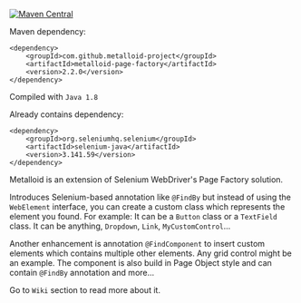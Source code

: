 [![Maven Central](https://maven-badges.herokuapp.com/maven-central/com.github.metalloid-project/metalloid-page-factory/badge.svg)](https://maven-badges.herokuapp.com/maven-central/com.github.metalloid-project/metalloid-page-factory)

Maven dependency:
```
<dependency>
	<groupId>com.github.metalloid-project</groupId>
	<artifactId>metalloid-page-factory</artifactId>
	<version>2.2.0</version>
</dependency>
```

Compiled with `Java 1.8`

Already contains dependency:
```
<dependency>
	<groupId>org.seleniumhq.selenium</groupId>
	<artifactId>selenium-java</artifactId>
	<version>3.141.59</version>
</dependency>
```

Metalloid is an extension of Selenium WebDriver's Page Factory solution. 

Introduces Selenium-based annotation like `@FindBy` but instead of using the `WebElement` interface, you can create a custom class which represents the element you found. For example: It can be a `Button` class or a `TextField` class. It can be anything, `Dropdown`, `Link`, `MyCustomControl`...

Another enhancement is annotation `@FindComponent` to insert custom elements which contains multiple other elements. Any grid control might be an example. The component is also build in Page Object style and can contain `@FindBy` annotation and more...

Go to `Wiki` section to read more about it.
